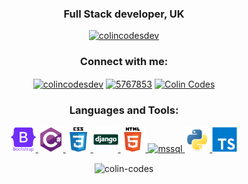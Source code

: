 <h3 align="center">Full Stack developer, UK</h3>

<p align="center"> <a href="https://twitter.com/colincodesdev" target="blank"><img src="https://img.shields.io/twitter/follow/colincodesdev?logo=twitter&style=for-the-badge" alt="colincodesdev" /></a> </p>

<h3 align="center">Connect with me:</h3>
<p align="center">
<a href="https://twitter.com/colincodesdev" target="blank"><img align="center" src="https://cdn.jsdelivr.net/npm/simple-icons@3.0.1/icons/twitter.svg" alt="colincodesdev" height="30" width="40" /></a>
<a href="https://stackoverflow.com/users/5767853" target="blank"><img align="center" src="https://cdn.jsdelivr.net/npm/simple-icons@3.0.1/icons/stackoverflow.svg" alt="5767853" height="30" width="40" /></a>
<a href="https://www.codewars.com/users/Colin%20Codes" target="blank"><img align="center" src="https://cdn.jsdelivr.net/npm/simple-icons@3.0.1/icons/codewars.svg" alt="Colin Codes" height="30" width="40" /></a>
</p>

<h3 align="center">Languages and Tools:</h3>
<p align="center"> <a href="https://getbootstrap.com" target="_blank"> <img src="https://raw.githubusercontent.com/devicons/devicon/master/icons/bootstrap/bootstrap-plain-wordmark.svg" alt="bootstrap" width="40" height="40"/> </a> <a href="https://www.w3schools.com/cs/" target="_blank"> <img src="https://raw.githubusercontent.com/devicons/devicon/master/icons/csharp/csharp-original.svg" alt="csharp" width="40" height="40"/> </a> <a href="https://www.w3schools.com/css/" target="_blank"> <img src="https://raw.githubusercontent.com/devicons/devicon/master/icons/css3/css3-original-wordmark.svg" alt="css3" width="40" height="40"/> </a> <a href="https://www.djangoproject.com/" target="_blank"> <img src="https://raw.githubusercontent.com/devicons/devicon/master/icons/django/django-original.svg" alt="django" width="40" height="40"/> </a> <a href="https://www.w3.org/html/" target="_blank"> <img src="https://raw.githubusercontent.com/devicons/devicon/master/icons/html5/html5-original-wordmark.svg" alt="html5" width="40" height="40"/> </a> <a href="https://www.microsoft.com/en-us/sql-server" target="_blank"> <img src="https://cdn.worldvectorlogo.com/logos/microsoft-sql-server.svg" alt="mssql" width="40" height="40"/> </a> <a href="https://www.python.org" target="_blank"> <img src="https://raw.githubusercontent.com/devicons/devicon/master/icons/python/python-original.svg" alt="python" width="40" height="40"/> </a> <a href="https://www.typescriptlang.org/" target="_blank"> <img src="https://raw.githubusercontent.com/devicons/devicon/master/icons/typescript/typescript-original.svg" alt="typescript" width="40" height="40"/> </a> </p>

<p align="center"><img align="center" src="https://github-readme-stats.vercel.app/api/top-langs?username=colin-codes&show_icons=true&locale=en&layout=compact" alt="colin-codes" /></p>


